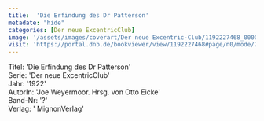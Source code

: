 ```yaml
---
title:  'Die Erfindung des Dr Patterson'
metadate: "hide"
categories: [Der neue ExcentricClub]
image: '/assets/images/coverart/Der neue Excentric-Club/1192227468_00000010.jpg'
visit: 'https://portal.dnb.de/bookviewer/view/1192227468#page/n0/mode/2up'
---
```

Titel: 'Die Erfindung des Dr Patterson' <br>
Serie: 'Der neue ExcentricClub' <br>
Jahr: '1922' <br>
AutorIn: 'Joe Weyermoor. Hrsg. von Otto Eicke' <br>
Band-Nr: '?' <br>
Verlag: ' MignonVerlag'